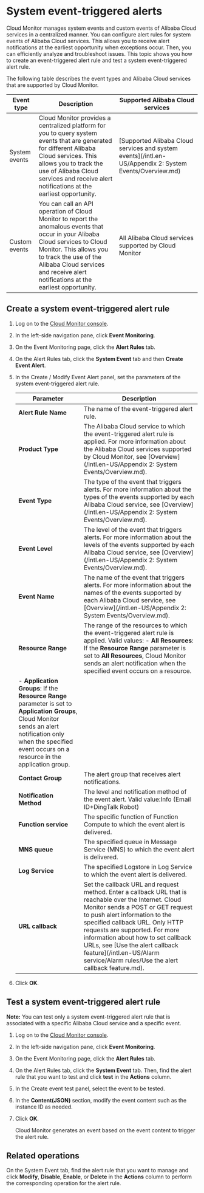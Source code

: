# System event-triggered alerts

Cloud Monitor manages system events and custom events of Alibaba Cloud services in a centralized manner. You can configure alert rules for system events of Alibaba Cloud services. This allows you to receive alert notifications at the earliest opportunity when exceptions occur. Then, you can efficiently analyze and troubleshoot issues. This topic shows you how to create an event-triggered alert rule and test a system event-triggered alert rule.

The following table describes the event types and Alibaba Cloud services that are supported by Cloud Monitor.

|Event type|Description|Supported Alibaba Cloud services|
|----------|-----------|--------------------------------|
|System events|Cloud Monitor provides a centralized platform for you to query system events that are generated for different Alibaba Cloud services. This allows you to track the use of Alibaba Cloud services and receive alert notifications at the earliest opportunity.|[Supported Alibaba Cloud services and system events](/intl.en-US/Appendix 2: System Events/Overview.md)|
|Custom events|You can call an API operation of Cloud Monitor to report the anomalous events that occur in your Alibaba Cloud services to Cloud Monitor. This allows you to track the use of the Alibaba Cloud services and receive alert notifications at the earliest opportunity.|All Alibaba Cloud services supported by Cloud Monitor|

## Create a system event-triggered alert rule

1.  Log on to the [Cloud Monitor console](https://cms-intl.console.aliyun.com).

2.  In the left-side navigation pane, click **Event Monitoring**.

3.  On the Event Monitoring page, click the **Alert Rules** tab.

4.  On the Alert Rules tab, click the **System Event** tab and then **Create Event Alert**.

5.  In the Create / Modify Event Alert panel, set the parameters of the system event-triggered alert rule.

    |Parameter|Description|
    |---------|-----------|
    |**Alert Rule Name**|The name of the event-triggered alert rule.|
    |**Product Type**|The Alibaba Cloud service to which the event-triggered alert rule is applied. For more information about the Alibaba Cloud services supported by Cloud Monitor, see [Overview](/intl.en-US/Appendix 2: System Events/Overview.md).|
    |**Event Type**|The type of the event that triggers alerts. For more information about the types of the events supported by each Alibaba Cloud service, see [Overview](/intl.en-US/Appendix 2: System Events/Overview.md).|
    |**Event Level**|The level of the event that triggers alerts. For more information about the levels of the events supported by each Alibaba Cloud service, see [Overview](/intl.en-US/Appendix 2: System Events/Overview.md).|
    |**Event Name**|The name of the event that triggers alerts. For more information about the names of the events supported by each Alibaba Cloud service, see [Overview](/intl.en-US/Appendix 2: System Events/Overview.md).|
    |**Resource Range**|The range of the resources to which the event-triggered alert rule is applied. Valid values:    -   **All Resources**: If the **Resource Range** parameter is set to **All Resources**, Cloud Monitor sends an alert notification when the specified event occurs on a resource.
    -   **Application Groups**: If the **Resource Range** parameter is set to **Application Groups**, Cloud Monitor sends an alert notification only when the specified event occurs on a resource in the application group. |
    |**Contact Group**|The alert group that receives alert notifications.|
    |**Notification Method**|The level and notification method of the event alert. Valid value:Info \(Email ID+DingTalk Robot\) |
    |**Function service**|The specific function of Function Compute to which the event alert is delivered.|
    |**MNS queue**|The specified queue in Message Service \(MNS\) to which the event alert is delivered.|
    |**Log Service**|The specified Logstore in Log Service to which the event alert is delivered.|
    |**URL callback**|Set the callback URL and request method. Enter a callback URL that is reachable over the Internet. Cloud Monitor sends a POST or GET request to push alert information to the specified callback URL. Only HTTP requests are supported. For more information about how to set callback URLs, see [Use the alert callback feature](/intl.en-US/Alarm service/Alarm rules/Use the alert callback feature.md).|

6.  Click **OK**.


## Test a system event-triggered alert rule

**Note:** You can test only a system event-triggered alert rule that is associated with a specific Alibaba Cloud service and a specific event.

1.  Log on to the [Cloud Monitor console](https://cms-intl.console.aliyun.com).

2.  In the left-side navigation pane, click **Event Monitoring**.

3.  On the Event Monitoring page, click the **Alert Rules** tab.

4.  On the Alert Rules tab, click the **System Event** tab. Then, find the alert rule that you want to test and click **test** in the **Actions** column.

5.  In the Create event test panel, select the event to be tested.

6.  In the **Content\(JSON\)** section, modify the event content such as the instance ID as needed.

7.  Click **OK**.

    Cloud Monitor generates an event based on the event content to trigger the alert rule.


## Related operations

On the System Event tab, find the alert rule that you want to manage and click **Modify**, **Disable**, **Enable**, or **Delete** in the **Actions** column to perform the corresponding operation for the alert rule.


